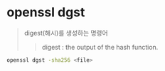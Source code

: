 # openssl dgst

> digest(해시)를 생성하는 명령어
>
> > digest : the output of the hash function.

```sh
openssl dgst -sha256 <file>
```
